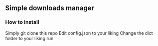 ## Simple downloads manager

### How to install
Simply git clone this repo
Edit config.json to your liking
Change the dict folder to your liking
run

